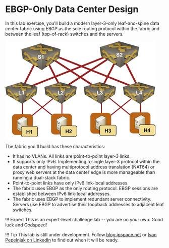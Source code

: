 # EBGP-Only Data Center Design

In this lab exercise, you'll build a modern layer-3-only leaf-and-spine data center fabric using EBGP as the sole routing protocol within the fabric and between the leaf (top-of-rack) switches and the servers.

![Lab topology](topology-ebgp-dc.png)

The fabric you'll build has these characteristics:

* It has no VLANs. All links are point-to-point layer-3 links.
* It supports only IPv6. Implementing a single layer-3 protocol within the data center and having multiprotocol address translation (NAT64) or proxy web servers at the data center edge is more manageable than running a dual-stack fabric.
* Point-to-point links have only IPv6 link-local addresses.
* The fabric uses EBGP as the only routing protocol. EBGP sessions are established between IPv6 link-local addresses.
* The fabric uses EBGP to implement redundant server connectivity. Servers use EBGP to advertise their loopback addresses to adjacent leaf switches.

!!! Expert
    This is an expert-level challenge lab -- you are on your own. Good luck and Godspeed!

!!! Tip
    This lab is still under development. Follow [blog.ipspace.net](https://blog.ipspace.net/) or [Ivan Pepelnjak on LinkedIn](https://www.linkedin.com/in/ivanpepelnjak/) to find out when it will be ready.
